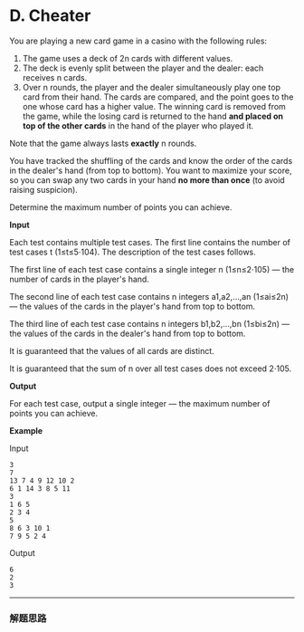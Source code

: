 # D. Cheater

You are playing a new card game in a casino with the following rules:

1. The game uses a deck of 2n cards with different values.
2. The deck is evenly split between the player and the dealer: each receives n cards.
3. Over n rounds, the player and the dealer simultaneously play one top card from their hand. The cards are compared, and the point goes to the one whose card has a higher value. The winning card is removed from the game, while the losing card is returned to the hand **and placed on top of the other cards** in the hand of the player who played it.

Note that the game always lasts **exactly** n rounds.

You have tracked the shuffling of the cards and know the order of the cards in the dealer's hand (from top to bottom). You want to maximize your score, so you can swap any two cards in your hand **no more than once** (to avoid raising suspicion).

Determine the maximum number of points you can achieve.

**Input**

Each test contains multiple test cases. The first line contains the number of test cases t (1≤t≤5⋅104). The description of the test cases follows.

The first line of each test case contains a single integer n (1≤n≤2⋅105) — the number of cards in the player's hand.

The second line of each test case contains n integers a1,a2,…,an (1≤ai≤2n) — the values of the cards in the player's hand from top to bottom.

The third line of each test case contains n integers b1,b2,…,bn (1≤bi≤2n) — the values of the cards in the dealer's hand from top to bottom.

It is guaranteed that the values of all cards are distinct.

It is guaranteed that the sum of n over all test cases does not exceed 2⋅105.

**Output**

For each test case, output a single integer — the maximum number of points you can achieve.

**Example**

Input

```
3
7
13 7 4 9 12 10 2
6 1 14 3 8 5 11
3
1 6 5
2 3 4
5
8 6 3 10 1
7 9 5 2 4
```

Output

```
6
2
3
```

------

### 解题思路
